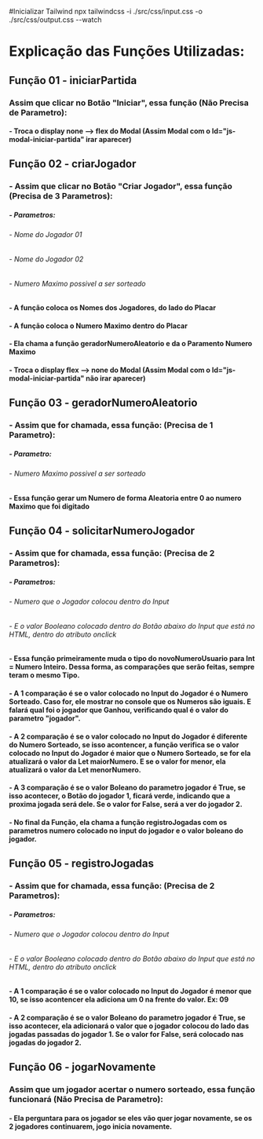 
#Inicializar Tailwind
npx tailwindcss -i ./src/css/input.css -o ./src/css/output.css --watch

# Explicação das Funções Utilizadas:

## Função 01 - iniciarPartida

### Assim que clicar no Botão "Iniciar", essa função (Não Precisa de Parametro):
#### - Troca o display none --> flex do Modal (Assim Modal com o Id="js-modal-iniciar-partida" irar aparecer)


## Função 02 - criarJogador

### - Assim que clicar no Botão "Criar Jogador", essa função (Precisa de 3 Parametros):
##### - Parametros:
###### - Nome do Jogador 01
###### - Nome do Jogador 02
###### - Numero Maximo possivel a ser sorteado

#### - A função coloca os Nomes dos Jogadores, do lado do Placar
#### - A função coloca o Numero Maximo dentro do Placar
#### - Ela chama a função geradorNumeroAleatorio e da o Paramento Numero Maximo
#### - Troca o display flex --> none do Modal (Assim Modal com o Id="js-modal-iniciar-partida" não irar aparecer)


## Função 03 - geradorNumeroAleatorio

### - Assim que for chamada, essa função: (Precisa de 1 Parametro):
##### - Parametro:
###### - Numero Maximo possivel a ser sorteado

#### - Essa função gerar um Numero de forma Aleatoria entre 0 ao numero Maximo que foi digitado


## Função 04 - solicitarNumeroJogador

### - Assim que for chamada, essa função: (Precisa de 2 Parametros):
##### - Parametros:
###### - Numero que o Jogador colocou dentro do Input 
###### - E o valor Booleano colocado dentro do Botão abaixo do Input que está no HTML, dentro do atributo onclick

#### - Essa função primeiramente muda o tipo do novoNumeroUsuario para Int = Numero Inteiro. Dessa forma, as comparações que serão feitas, sempre teram o mesmo Tipo.

#### - A 1 comparação é se o valor colocado no Input do Jogador é o Numero Sorteado. Caso for, ele mostrar no console que os Numeros são iguais. E falará qual foi o jogador que Ganhou, verificando qual é o valor do parametro "jogador".

#### - A 2 comparação é se o valor colocado no Input do Jogador é diferente do Numero Sorteado, se isso acontencer, a função verifica se o valor colocado no Input do Jogador é maior que o Numero Sorteado, se for ela atualizará o valor da Let maiorNumero. E se o valor for menor, ela atualizará o valor da Let menorNumero.

#### - A 3 comparação é se o valor Boleano do parametro jogador é True, se isso acontecer, o Botão do jogador 1, ficará verde, indicando que a proxima jogada será dele. Se o valor for False, será a ver do jogador 2.

#### - No final da Função, ela chama a função registroJogadas com os parametros numero colocado no input do jogador e o valor boleano do jogador.


## Função 05 - registroJogadas

### - Assim que for chamada, essa função: (Precisa de 2 Parametros):
##### - Parametros:
###### - Numero que o Jogador colocou dentro do Input 
###### - E o valor Booleano colocado dentro do Botão abaixo do Input que está no HTML, dentro do atributo onclick

#### - A 1 comparação é se o valor colocado no Input do Jogador é menor que 10, se isso acontencer ela adiciona um 0 na frente do valor. Ex: 09

#### - A 2 comparação é se o valor Boleano do parametro jogador é True, se isso acontecer, ela adicionará o valor que o jogador colocou do lado das jogadas passadas do jogador 1. Se o valor for False, será colocado nas jogadas do jogador 2.


## Função 06 - jogarNovamente

### Assim que um jogador acertar o numero sorteado, essa função funcionará (Não Precisa de Parametro):

#### - Ela perguntara para os jogador se eles vão quer jogar novamente, se os 2 jogadores continuarem, jogo inicia novamente.